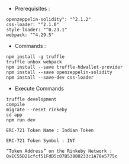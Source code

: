 

- Prerequisites :
```
openzeppelin-solidity": "^2.1.2"
css-loader: "^2.1.0"
style-loader: "^0.23.1"
webpack: "^4.29.5"
```

- Commands :

```
npm install -g truffle
truffle unbox webpack
npm install --save truffle-hdwallet-provider
npm install --save openzeppelin-solidity
npm install --save-dev css-loader
```
- Execute Commands
```
truffle development
compile
migrate --reset rinkeby
cd app
npm run dev
```
```
ERC-721 Token Name : Indian Token 
 ```
 ```
ERC-721 Token Symbol : INT
 ```
 ```
 “Token Address” on the Rinkeby Network : 0xEC55D21cfcf51FdD5c07B53B00233c1A78e5775c
```
